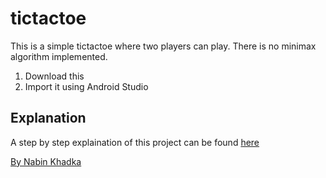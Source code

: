 # tictactoe

This is a simple tictactoe where two players can play. There is no minimax algorithm implemented.

1. Download this
2. Import it using Android Studio

## Explanation
A step by step explaination of this project can be found [here](http://hubpages.com/technology/tictactoe)

[By Nabin Khadka](https://www.nabinkhadka.com.np "Nabin's Homepage")
